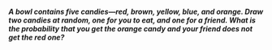 ***A bowl contains five candies—red, brown, yellow, blue, and orange. Draw two candies at random, one for you to eat, and one for a friend. What is the probability that you get the orange candy and your friend does not get the red one?***



